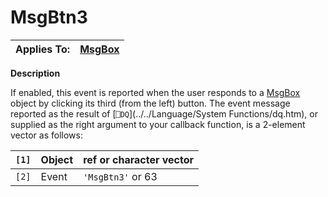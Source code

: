 




<h1 class="heading"><span class="name">MsgBtn3</span></h1>

| Applies To: | [MsgBox](./msgbox.md) |
| --- | ---  |


**Description**


If enabled, this event is reported when the user responds to a [MsgBox](./msgbox.md) object by clicking its third (from the left) button. The event message reported as the result of [`⎕DQ`](../../Language/System Functions/dq.htm), or supplied as the right argument to your callback function, is a 2-element vector as follows:


| `[1]` | Object | ref or character vector |
| --- | --- | ---  |
| `[2]` | Event | `'MsgBtn3'` or 63 |



